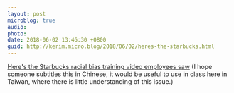 ```yaml
---
layout: post
microblog: true
audio: 
photo: 
date: 2018-06-02 13:46:30 +0800
guid: http://kerim.micro.blog/2018/06/02/heres-the-starbucks.html
---
```

[Here's the Starbucks racial bias training video employees saw](https://boingboing.net/2018/06/01/heres-the-starbucks-racial-b.html#more-600351) (I hope someone subtitles this in Chinese, it would be useful to use in class here in Taiwan, where there is little understanding of this issue.)
